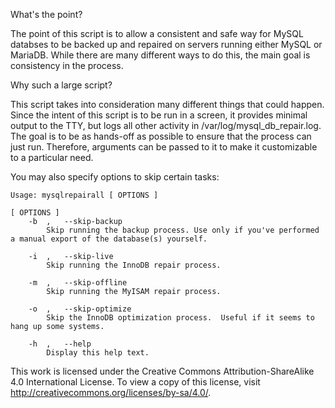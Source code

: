 What's the point?

The point of this script is to allow a consistent and safe way for MySQL databses to be backed up and repaired on servers running either MySQL or MariaDB.  While there are many different ways to do this, the main goal is consistency in the process.

Why such a large script?

This script takes into consideration many different things that could happen.  Since the intent of this script is to be run in a screen, it provides minimal output to the TTY, but logs all other activity in /var/log/mysql_db_repair.log.    The goal is to be as hands-off as possible to ensure that the process can just run.  Therefore, arguments can be passed to it to make it customizable to a particular need.

You may also specify options to skip certain tasks:

    Usage: mysqlrepairall [ OPTIONS ]
    
    [ OPTIONS ]
    	-b	,	--skip-backup
            Skip running the backup process. Use only if you've performed a manual export of the database(s) yourself.
    
    	-i	,	--skip-live
            Skip running the InnoDB repair process.
    
    	-m	,	--skip-offline	
            Skip running the MyISAM repair process.
    	
    	-o	,	--skip-optimize
            Skip the InnoDB optimization process.  Useful if it seems to hang up some systems.

    	-h	,	--help
            Display this help text.


This work is licensed under the Creative Commons Attribution-ShareAlike 4.0 International License. To view a copy of this license, visit http://creativecommons.org/licenses/by-sa/4.0/.
